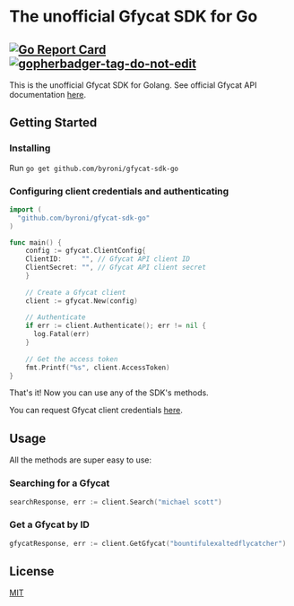 # The unofficial Gfycat SDK for Go

[![Go Report Card](https://goreportcard.com/badge/github.com/byroni/gfycat-sdk-go)](https://goreportcard.com/report/github.com/byroni/gfycat-sdk-go)
<a href='https://github.com/jpoles1/gopherbadger' target='_blank'>![gopherbadger-tag-do-not-edit](https://img.shields.io/badge/Go%20Coverage-58%25-brightgreen.svg?longCache=true&style=flat)</a>
---
This is the unofficial Gfycat SDK for Golang. See official Gfycat API documentation [here](https://developers.gfycat.com/api/).

## Getting Started

### Installing

Run `go get github.com/byroni/gfycat-sdk-go`

### Configuring client credentials and authenticating

```go
import (
  "github.com/byroni/gfycat-sdk-go"
)

func main() {
    config := gfycat.ClientConfig{
    ClientID:     "", // Gfycat API client ID
    ClientSecret: "", // Gfycat API client secret
    }
    
    // Create a Gfycat client
    client := gfycat.New(config)
    
    // Authenticate
    if err := client.Authenticate(); err != nil {
      log.Fatal(err)
    }
    
    // Get the access token
    fmt.Printf("%s", client.AccessToken)
}
```
That's it! Now you can use any of the SDK's methods.  

You can request Gfycat client credentials [here](https://developers.gfycat.com/).

## Usage

All the methods are super easy to use:

### Searching for a Gfycat

```go
searchResponse, err := client.Search("michael scott")
```

### Get a Gfycat by ID

```go
gfycatResponse, err := client.GetGfycat("bountifulexaltedflycatcher")
```

## License

[MIT](https://github.com/Byroni/gfycat-sdk-go/raw/main/LICENSE.MIT)